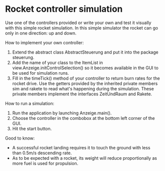 # Rocket controller simulation

Use one of the controllers provided or write your own and test it visually with this simple rocket simulation.
In this simple simulator the rocket can go only in one direction: up and down.

How to implement your own controller:

1. Extend the abstract class AbstractSteuerung and put it into the package steuerung.
2. Add the name of your class to the ItemList in view.Anzeige.initControlSelection() so it becomes available
   in the GUI to be used for simulation runs.
3. Fill in the timeTick() method of your controller to return burn rates for the rocket drive. Use the getters
   provided by the inherited private members sim and rakete to read what's happening during the simulation.
   These private members implement the interfaces ZeitUndRaum and Rakete.
   
How to run a simulation:

1. Run the application by launching Anzeige.main().
2. Choose the controller in the combobox at the bottom left corner of the GUI.
3. Hit the start button.

Good to know:

- A successful rocket landing requires it to touch the ground with less than 0.5m/s descending rate.
- As to be expected with a rocket, its weight will reduce proportionally as more fuel is used for propulsion.